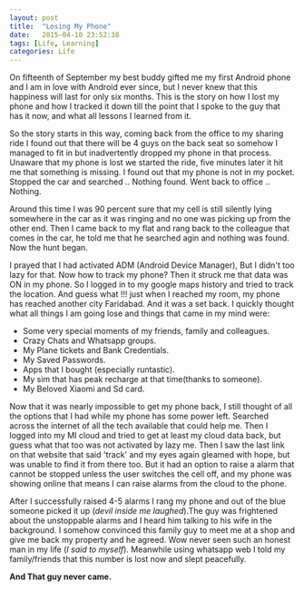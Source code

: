 ```yaml
---
layout: post
title:  "Losing My Phone"
date:   2015-04-10 23:52:38
tags: [Life, Learning]
categories: Life
---
```



On fifteenth of September my best buddy gifted me my first Android phone and I am in love with Android ever since, but I never knew that this happiness will last for only six months.
This is the story on how I lost my phone and how I tracked it down till the point that I spoke to the guy that has it now, and what all lessons I learned from it.

So the story starts in this way, coming back from the office to my sharing ride I found out that there will be 4 guys on the back seat so somehow I managed to fit in but inadvertently dropped my phone in that process.
Unaware that my phone is lost we started the ride, five minutes later it hit me that something is missing. I found out that my phone is not in my pocket. Stopped the car and searched .. Nothing found. Went back to office .. Nothing.

Around this time I was 90 percent sure that my cell is still silently lying somewhere in the car as it was ringing and no one was picking up from the other end.
Then I came back to my flat and rang back to the colleague that comes in the car, he told me that he searched agin and nothing was found. Now the hunt began.

I prayed that I had activated ADM (Android Device Manager), But I didn't too lazy for that. Now how to track my phone? Then it struck me that data was ON in my phone. So I logged in to my google maps history and tried to track the location.
And guess what !!! just when I reached my room, my phone has reached another city Faridabad. And it was a set back. I quickly thought what all things I am  going lose and things that came in my mind were:


- Some very special moments of my friends, family and colleagues.
- Crazy Chats and Whatsapp groups.
- My Plane tickets and Bank Credentials.
- My Saved Passwords.
- Apps that I bought (especially runtastic).
- My sim that has peak recharge at that time(thanks to someone).
- My Beloved Xiaomi and Sd card.


Now that it was nearly impossible to get my phone back, I still thought of all the options that I had while my phone has some power left. Searched across the internet of all the tech available that could help me.
Then I logged into my MI cloud and tried to get at least my cloud data back, but guess what that too was not activated by lazy me. Then I saw the last link on that website that said 'track' and my eyes again gleamed with hope, but was unable to find it from there too. But it had an option to raise a alarm that cannot be stopped unless the user switches the cell off, and my phone was showing online that means I can raise alarms from the cloud to the phone.

After I successfully raised 4-5 alarms I rang my phone and out of the blue someone picked it up (*devil inside me laughed*).The guy was frightened about the unstoppable alarms and I heard him talking to his wife in the background.
I somehow convinced this family guy to meet me at a shop and give me back my property and he agreed. Wow never seen such an honest man in my life (*I said to myself*).
Meanwhile using whatsapp web I told my family/friends that this number is lost now and slept peacefully.

**And That guy never came.**
